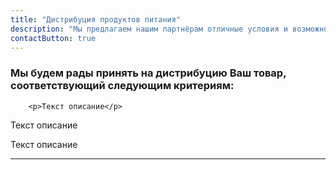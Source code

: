 ```yaml
---
title: "Дистрибуция продуктов питания"
description: "Мы предлагаем нашим партнёрам отличные условия и возможности дистрибуции продуктов питания на территории Республики Беларусь"
contactButton: true
---
```

<div class="row">
		<h3 class="text-primary">Мы будем рады принять на дистрибуцию Ваш товар, соответствующий следующим критериям:</h3>
</div>
<div class="row col-lg-12 text-muted">
	
		<p>Текст описание</p>
		
		
		
</div>
<div class="row">
	<div class="col-lg-12">
		<p class="text-muted"></p>
	</div>
	<div>
<p class="text-muted">Текст описание</p>
</div>
<div>
<p class="text-muted">Текст описание</p>
</div>

</div>
	

***